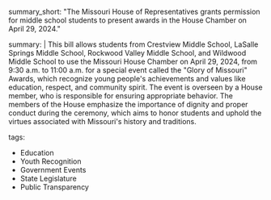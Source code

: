 summary_short: "The Missouri House of Representatives grants permission for middle school students to present awards in the House Chamber on April 29, 2024."

summary: |
  This bill allows students from Crestview Middle School, LaSalle Springs Middle School, Rockwood Valley Middle School, and Wildwood Middle School to use the Missouri House Chamber on April 29, 2024, from 9:30 a.m. to 11:00 a.m. for a special event called the "Glory of Missouri" Awards, which recognize young people's achievements and values like education, respect, and community spirit. The event is overseen by a House member, who is responsible for ensuring appropriate behavior. The members of the House emphasize the importance of dignity and proper conduct during the ceremony, which aims to honor students and uphold the virtues associated with Missouri's history and traditions.

tags:
  - Education
  - Youth Recognition
  - Government Events
  - State Legislature
  - Public Transparency
